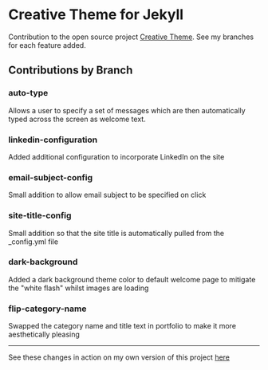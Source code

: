 # Creative Theme for Jekyll

Contribution to the open source project [Creative Theme](http://startbootstrap.com/template-overviews/creative/). See my branches for each feature added.

## Contributions by Branch

### auto-type

Allows a user to specify a set of messages which are then automatically typed across the screen as welcome text.

### linkedin-configuration

Added additional configuration to incorporate LinkedIn on the site

### email-subject-config

Small addition to allow email subject to be specified on click

### site-title-config

Small addition so that the site title is automatically pulled from the _config.yml file

### dark-background

Added a dark background theme color to default welcome page to mitigate the "white flash" whilst images are loading

### flip-category-name

Swapped the category name and title text in portfolio to make it more aesthetically pleasing

***

See these changes in action on my own version of this project [here](http://spencer-shadley.github.io/)

